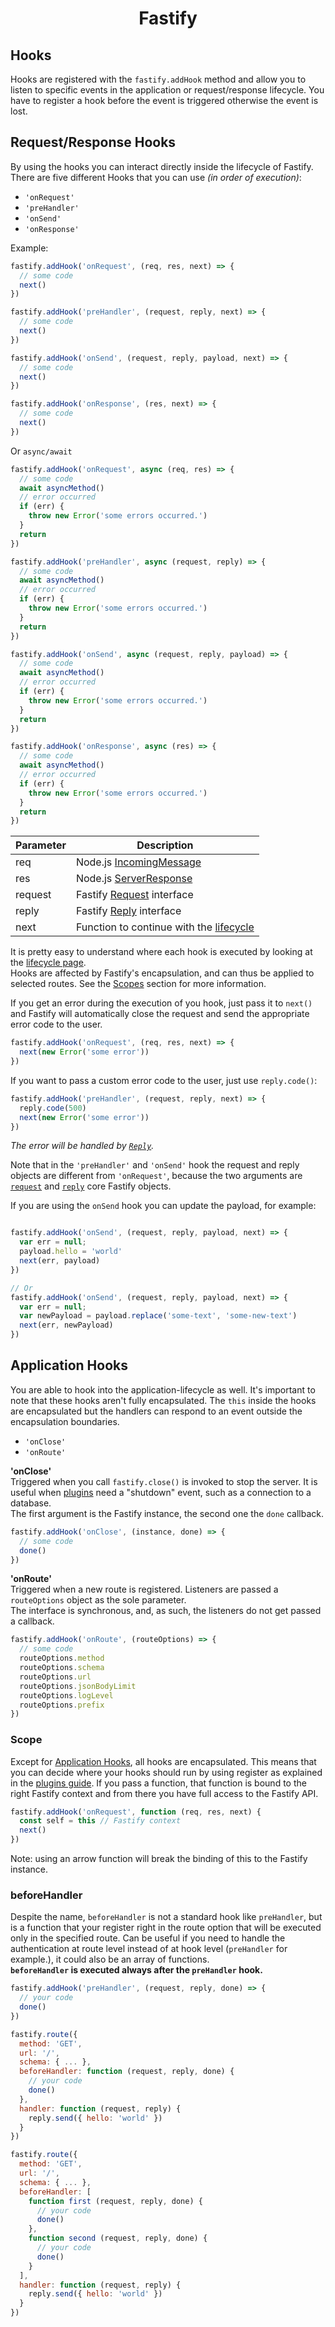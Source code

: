 <h1 align="center">Fastify</h1>

## Hooks

Hooks are registered with the `fastify.addHook` method and allow you to listen to specific events in the application or request/response lifecycle. You have to register a hook before the event is triggered otherwise the event is lost.

## Request/Response Hooks

By using the hooks you can interact directly inside the lifecycle of Fastify. There are five different Hooks that you can use *(in order of execution)*:
- `'onRequest'`
- `'preHandler'`
- `'onSend'`
- `'onResponse'`

Example:
```js
fastify.addHook('onRequest', (req, res, next) => {
  // some code
  next()
})

fastify.addHook('preHandler', (request, reply, next) => {
  // some code
  next()
})

fastify.addHook('onSend', (request, reply, payload, next) => {
  // some code
  next()
})

fastify.addHook('onResponse', (res, next) => {
  // some code
  next()
})
```
Or `async/await`
```js
fastify.addHook('onRequest', async (req, res) => {
  // some code
  await asyncMethod()
  // error occurred
  if (err) {
    throw new Error('some errors occurred.')
  }
  return
})

fastify.addHook('preHandler', async (request, reply) => {
  // some code
  await asyncMethod()
  // error occurred
  if (err) {
    throw new Error('some errors occurred.')
  }
  return
})

fastify.addHook('onSend', async (request, reply, payload) => {
  // some code
  await asyncMethod()
  // error occurred
  if (err) {
    throw new Error('some errors occurred.')
  }
  return
})

fastify.addHook('onResponse', async (res) => {
  // some code
  await asyncMethod()
  // error occurred
  if (err) {
    throw new Error('some errors occurred.')
  }
  return
})
```

| Parameter   |  Description  |
|-------------|-------------|
| req |  Node.js [IncomingMessage](https://nodejs.org/api/http.html#http_class_http_incomingmessage) |
| res | Node.js [ServerResponse](https://nodejs.org/api/http.html#http_class_http_serverresponse) |
| request | Fastify [Request](https://github.com/fastify/fastify/blob/master/docs/Request.md) interface |
| reply | Fastify [Reply](https://github.com/fastify/fastify/blob/master/docs/Reply.md) interface |
| next | Function to continue with the [lifecycle](https://github.com/fastify/fastify/blob/master/docs/Lifecycle.md) |

It is pretty easy to understand where each hook is executed by looking at the [lifecycle page](https://github.com/fastify/fastify/blob/master/docs/Lifecycle.md).<br>
Hooks are affected by Fastify's encapsulation, and can thus be applied to selected routes. See the [Scopes](#scope) section for more information.

If you get an error during the execution of you hook, just pass it to `next()` and Fastify will automatically close the request and send the appropriate error code to the user.

```js
fastify.addHook('onRequest', (req, res, next) => {
  next(new Error('some error'))
})
```

If you want to pass a custom error code to the user, just use `reply.code()`:
```js
fastify.addHook('preHandler', (request, reply, next) => {
  reply.code(500)
  next(new Error('some error'))
})
```

*The error will be handled by [`Reply`](https://github.com/fastify/fastify/blob/master/docs/Reply.md#errors).*

Note that in the `'preHandler'` and `'onSend'` hook the request and reply objects are different from `'onRequest'`, because the two arguments are [`request`](https://github.com/fastify/fastify/blob/master/docs/Request.md) and [`reply`](https://github.com/fastify/fastify/blob/master/docs/Reply.md) core Fastify objects.

If you are using the `onSend` hook you can update the payload, for example:
```js

fastify.addHook('onSend', (request, reply, payload, next) => {
  var err = null;
  payload.hello = 'world'
  next(err, payload)
})

// Or
fastify.addHook('onSend', (request, reply, payload, next) => {
  var err = null;
  var newPayload = payload.replace('some-text', 'some-new-text')
  next(err, newPayload)
})
```

## Application Hooks

You are able to hook into the application-lifecycle as well. It's important to note that these hooks aren't fully encapsulated. The `this` inside the hooks are encapsulated but the handlers can respond to an event outside the encapsulation boundaries.

- `'onClose'`
- `'onRoute'`

<a name="on-close"></a>
**'onClose'**<br>
Triggered when you call `fastify.close()` is invoked to stop the server. It is useful when [plugins](https://github.com/fastify/fastify/blob/master/docs/Plugins.md) need a "shutdown" event, such as a connection to a database.<br>
The first argument is the Fastify instance, the second one the `done` callback.
```js
fastify.addHook('onClose', (instance, done) => {
  // some code
  done()
})
```
<a name="on-route"></a>
**'onRoute'**<br>
Triggered when a new route is registered. Listeners are passed a `routeOptions` object as the sole parameter.<br>
The interface is synchronous, and, as such, the listeners do not get passed a callback.
```js
fastify.addHook('onRoute', (routeOptions) => {
  // some code
  routeOptions.method
  routeOptions.schema
  routeOptions.url
  routeOptions.jsonBodyLimit
  routeOptions.logLevel
  routeOptions.prefix
})
```
<a name="scope"></a>
### Scope
Except for [Application Hooks](#application-hooks), all hooks are encapsulated. This means that you can decide where your hooks should run by using register as explained in the [plugins guide](https://github.com/fastify/fastify/blob/master/docs/Plugins-Guide.md). If you pass a function, that function is bound to the right Fastify context and from there you have full access to the Fastify API.

```js
fastify.addHook('onRequest', function (req, res, next) {
  const self = this // Fastify context
  next()
})
```
Note: using an arrow function will break the binding of this to the Fastify instance.

<a name="before-handler"></a>
### beforeHandler
Despite the name, `beforeHandler` is not a standard hook like `preHandler`, but is a function that your register right in the route option that will be executed only in the specified route. Can be useful if you need to handle the authentication at route level instead of at hook level (`preHandler` for example.), it could also be an array of functions.<br>
**`beforeHandler` is executed always after the `preHandler` hook.**

```js
fastify.addHook('preHandler', (request, reply, done) => {
  // your code
  done()
})

fastify.route({
  method: 'GET',
  url: '/',
  schema: { ... },
  beforeHandler: function (request, reply, done) {
    // your code
    done()
  },
  handler: function (request, reply) {
    reply.send({ hello: 'world' })
  }
})

fastify.route({
  method: 'GET',
  url: '/',
  schema: { ... },
  beforeHandler: [
    function first (request, reply, done) {
      // your code
      done()
    },
    function second (request, reply, done) {
      // your code
      done()
    }
  ],
  handler: function (request, reply) {
    reply.send({ hello: 'world' })
  }
})
```
